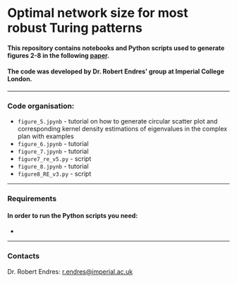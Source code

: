 # Optimal network size for most robust Turing patterns 

#### This repository contains notebooks and Python scripts used to generate figures 2-8 in the following [paper](). <br>
#### The code was developed by Dr. Robert Endres' group at Imperial College London. 

***

### Code organisation: 
- `figure_5.jpynb` - tutorial on how to generate circular scatter plot and corresponding kernel density estimations of eigenvalues in the complex plan with examples
- `figure_6.jpynb` - tutorial
- `figure_7.jpynb` - tutorial
- `figure7_re_v5.py` - script
- `figure_8.jpynb` - tutorial
- `figure8_RE_v3.py` - script

***

### Requirements <br>

#### In order to run the Python scripts you need: 
-

***

### Contacts
Dr. Robert Endres: r.endres@imperial.ac.uk
